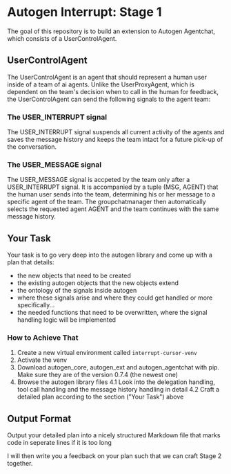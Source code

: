 # Autogen Interrupt: Stage 1

The goal of this repository is to build an extension to Autogen Agentchat, which consists of a UserControlAgent.

## UserControlAgent

The UserControlAgent is an agent that should represent a human user inside of a team of ai agents. Unlike the UserProxyAgent, which is dependent on the team's decision when to call in the human for feedback, the UserControlAgent can send the following signals to the agent team:

### The USER_INTERRUPT signal

The USER_INTERRUPT signal suspends all current activity of the agents and saves the message history and keeps the team intact for a future pick-up of the conversation.

### The USER_MESSAGE signal

The USER_MESSAGE signal is accpeted by the team only after a USER_INTERRUPT signal. It is accompanied by a tuple (MSG, AGENT) that the human user sends into the team, determining his or her message to a specific agent of the team. The groupchatmanager then automatically selects the requested agent AGENT and the team continues with the same message history.

## Your Task

Your task is to go very deep into the autogen library and come up with a plan that details:

- the new objects that need to be created
- the existing autogen objects that the new objects extend
- the ontology of the signals inside autogen
- where these signals arise and where they could get handled or more specifically...
- the needed functions that need to be overwritten, where the signal handling logic will be implemented

### How to Achieve That

1. Create a new virtual environment called `interrupt-cursor-venv`
2. Activate the venv
3. Download autogen_core, autogen_ext and autogen_agentchat with pip. Make sure they are of the version 0.7.4 (the newest one)
4. Browse the autogen library files
4.1 Look into the delegation handling, tool call handling and the message history handling in detail
4.2 Craft a detailed plan according to the section ("Your Task") above


## Output Format

Output your detailed plan into a nicely structured Markdown file that marks code in seperate lines if it is too long

I will then write you a feedback on your plan such that we can craft Stage 2 together.